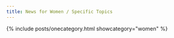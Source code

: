 ```yaml
---
title: News for Women / Specific Topics
---
```


{% include posts/onecategory.html showcategory="women"  %}
